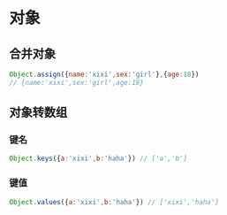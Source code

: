 # 对象

## 合并对象
```javascript
Object.assign({name:'xixi',sex:'girl'},{age:18}) 
// {name:'xixi',sex:'girl',age:18}
```

## 对象转数组

### 键名
```javascript
Object.keys({a:'xixi',b:'haha'}) // ['a','b']
```

### 键值
```javascript
Object.values({a:'xixi',b:'haha'}) // ['xixi','haha']
```
#